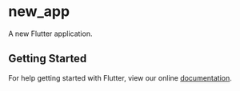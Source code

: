 # new_app

A new Flutter application.

## Getting Started

For help getting started with Flutter, view our online
[documentation](https://flutter.io/).

